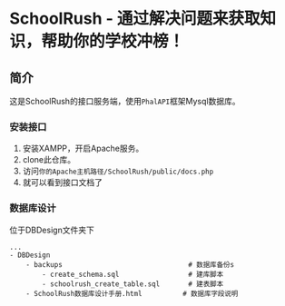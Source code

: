 # SchoolRush - 通过解决问题来获取知识，帮助你的学校冲榜！ 

## 简介

这是SchoolRush的接口服务端，使用```PhalAPI```框架Mysql数据库。

### 安装接口

1. 安装XAMPP，开启Apache服务。
2. clone此仓库。
3. 访问```你的Apache主机路径/SchoolRush/public/docs.php```
4. 就可以看到接口文档了


### 数据库设计

位于DBDesign文件夹下
```
...
- DBDesign
    - backups                               # 数据库备份s
        - create_schema.sql                 # 建库脚本
        - schoolrush_create_table.sql       # 建表脚本
    - SchoolRush数据库设计手册.html          # 数据库字段说明
```
